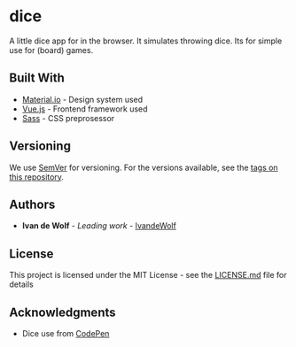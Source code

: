 # dice

A little dice app for in the browser. It simulates throwing dice. Its for simple use for (board) games.

## Built With

* [Material.io](https://material.io/) - Design system used
* [Vue.js](https://vuejs.org/) - Frontend framework used
* [Sass](https://sass-lang.com/) - CSS preprosessor

## Versioning

We use [SemVer](http://semver.org/) for versioning. For the versions available, see the [tags on this repository](https://github.com/ivandewolf/dice/tags). 

## Authors

* **Ivan de Wolf** - *Leading work* - [IvandeWolf](https://github.com/IvandeWolf)

## License

This project is licensed under the MIT License - see the [LICENSE.md](LICENSE.md) file for details

## Acknowledgments

* Dice use from [CodePen](https://codepen.io/Paolo-Duzioni/pen/OpqbOr)
